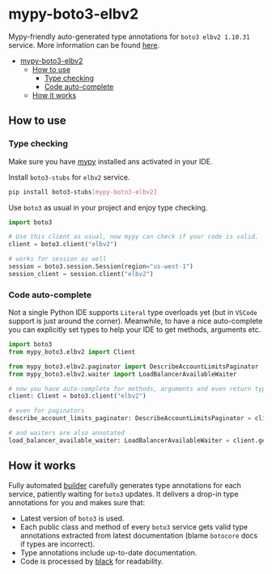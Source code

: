# mypy-boto3-elbv2

Mypy-friendly auto-generated type annotations for `boto3 elbv2 1.10.31` service.
More information can be found [here](https://github.com/vemel/mypy_boto3).

- [mypy-boto3-elbv2](#mypy-boto3-elbv2)
  - [How to use](#how-to-use)
    - [Type checking](#type-checking)
    - [Code auto-complete](#code-auto-complete)
  - [How it works](#how-it-works)

## How to use

### Type checking

Make sure you have [mypy](https://github.com/python/mypy) installed ans activated in your IDE.

Install `boto3-stubs` for `elbv2` service.

```bash
pip install boto3-stubs[mypy-boto3-elbv2]
```

Use `boto3` as usual in your project and enjoy type checking.

```python
import boto3

# Use this client as usual, now mypy can check if your code is valid.
client = boto3.client("elbv2")

# works for session as well
session = boto3.session.Session(region="us-west-1")
session_client = session.client("elbv2")

```

### Code auto-complete

Not a single Python IDE supports `Literal` type overloads yet (but in `VSCode` support is just around the corner).
Meanwhile, to have a nice auto-complete you can explicitly set types to help your IDE to get methods, arguments etc.

```python
import boto3
from mypy_boto3.elbv2 import Client

from mypy_boto3.elbv2.paginator import DescribeAccountLimitsPaginator
from mypy_boto3.elbv2.waiter import LoadBalancerAvailableWaiter

# now you have auto-complete for methods, arguments and even return types
client: Client = boto3.client("elbv2")

# even for paginators
describe_account_limits_paginator: DescribeAccountLimitsPaginator = client.get_paginator("describe_account_limits")

# and waiters are also annotated
load_balancer_available_waiter: LoadBalancerAvailableWaiter = client.get_waiter("load_balancer_available")
```

## How it works

Fully automated [builder](https://github.com/vemel/mypy_boto3) carefully generates
type annotations for each service, patiently waiting for `boto3` updates. It delivers
a drop-in type annotations for you and makes sure that:

- Latest version of `boto3` is used.
- Each public class and method of every `boto3` service gets valid type annotations
  extracted from latest documentation (blame `botocore` docs if types are incorrect).
- Type annotations include up-to-date documentation.
- Code is processed by [black](https://github.com/psf/black) for readability.